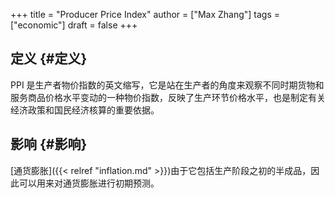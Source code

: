 +++
title = "Producer Price Index"
author = ["Max Zhang"]
tags = ["economic"]
draft = false
+++

## 定义 {#定义}

PPI 是生产者物价指数的英文缩写，它是站在生产者的角度来观察不同时期货物和服务商品价格水平变动的一种物价指数，反映了生产环节价格水平，也是制定有关经济政策和国民经济核算的重要依据。


## 影响 {#影响}

[通货膨胀]({{< relref "inflation.md" >}})由于它包括生产阶段之初的半成品，因此可以用来对通货膨胀进行初期预测。
